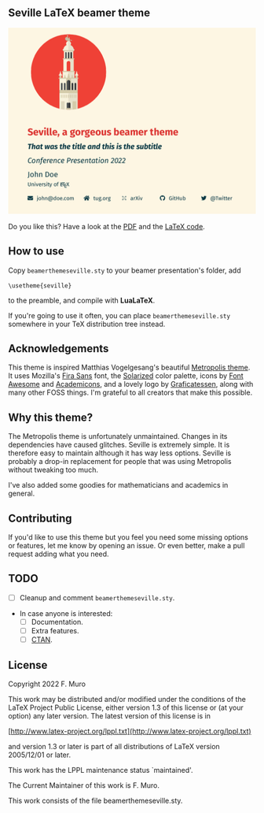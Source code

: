 ## Seville LaTeX beamer theme 

![Showcase](demo/demo.gif)

Do you like this? Have a look at the [PDF](demo/demo.pdf) and the [LaTeX code](demo/demo.tex).

## How to use

Copy `beamerthemeseville.sty` to your beamer presentation's folder, add

```
\usetheme{seville}
```

to the preamble, and compile with **LuaLaTeX**.

If you're going to use it often, you can place `beamerthemeseville.sty` somewhere in your TeX distribution tree instead. 

## Acknowledgements

This theme is inspired Matthias Vogelgesang's beautiful [Metropolis theme](https://github.com/matze/mtheme/). It uses Mozilla's [Fira Sans](https://mozilla.github.io/Fira/) font, the [Solarized](https://ethanschoonover.com/solarized/) color palette, icons by [Font Awesome](https://fontawesome.com) and [Academicons](https://jpswalsh.github.io/academicons/), and a lovely logo by [Graficatessen](https://graficatessen.es/), along with many other FOSS things. I'm grateful to all creators that make this possible.

## Why this theme?

The Metropolis theme is unfortunately unmaintained. Changes in its dependencies have caused glitches. Seville is extremely simple. It is therefore easy to maintain although it has way less options. Seville is probably a drop-in replacement for people that was using Metropolis without tweaking too much.

I've also added some goodies for mathematicians and academics in general. 

## Contributing

If you'd like to use this theme but you feel you need some missing options or features, let me know by opening an issue. Or even better, make a pull request adding what you need.

## TODO

- [ ] Cleanup and comment `beamerthemeseville.sty`.
- In case anyone is interested:
  - [ ] Documentation.
  - [ ] Extra features.
  - [ ] [CTAN](https://www.ctan.org).

## License

Copyright 2022 F. Muro

This work may be distributed and/or modified under the
conditions of the LaTeX Project Public License, either version 1.3
of this license or (at your option) any later version.
The latest version of this license is in

[http://www.latex-project.org/lppl.txt](http://www.latex-project.org/lppl.txt)

and version 1.3 or later is part of all distributions of LaTeX
version 2005/12/01 or later.

This work has the LPPL maintenance status `maintained'.
 
The Current Maintainer of this work is F. Muro.

This work consists of the file beamerthemeseville.sty.
